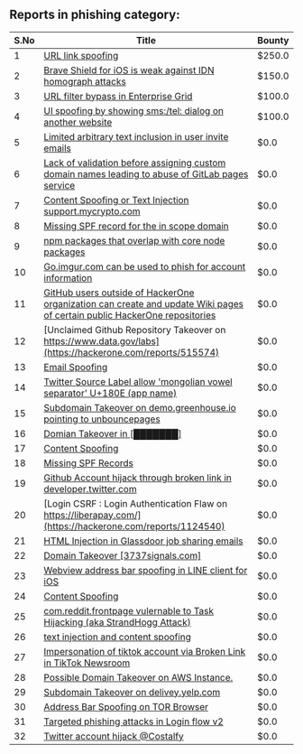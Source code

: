 ## Reports in phishing category:
| S.No | Title | Bounty |
| ---- | ----- | ------ |
| 1 | [URL link spoofing](https://hackerone.com/reports/481472) | $250.0 |
| 2 | [Brave Shield for iOS is weak against IDN homograph attacks](https://hackerone.com/reports/1819329) | $150.0 |
| 3 | [URL filter bypass in Enterprise Grid](https://hackerone.com/reports/500348) | $100.0 |
| 4 | [UI spoofing by showing sms:/tel: dialog on another website](https://hackerone.com/reports/1819652) | $100.0 |
| 5 | [Limited arbitrary text inclusion in user invite emails](https://hackerone.com/reports/278220) | $0.0 |
| 6 | [Lack of validation before assigning custom domain names leading to abuse of GitLab pages service](https://hackerone.com/reports/296907) | $0.0 |
| 7 | [Content Spoofing or Text Injection support.mycrypto.com](https://hackerone.com/reports/325827) | $0.0 |
| 8 | [Missing SPF record for the in scope domain](https://hackerone.com/reports/325734) | $0.0 |
| 9 | [npm packages that overlap with core node packages](https://hackerone.com/reports/333459) | $0.0 |
| 10 | [Go.imgur.com can be used to phish for account information](https://hackerone.com/reports/384101) | $0.0 |
| 11 | [GitHub users outside of HackerOne organization can create and update Wiki pages of certain public HackerOne repositories](https://hackerone.com/reports/459634) | $0.0 |
| 12 | [Unclaimed Github Repository Takeover on https://www.data.gov/labs](https://hackerone.com/reports/515574) | $0.0 |
| 13 | [Email Spoofing](https://hackerone.com/reports/793532) | $0.0 |
| 14 | [Twitter Source Label allow 'mongolian vowel separator' U+180E (app name)](https://hackerone.com/reports/785243) | $0.0 |
| 15 | [Subdomain Takeover on demo.greenhouse.io pointing to unbouncepages](https://hackerone.com/reports/407355) | $0.0 |
| 16 | [Domian Takeover in [███████]](https://hackerone.com/reports/804080) | $0.0 |
| 17 | [Content Spoofing](https://hackerone.com/reports/841630) | $0.0 |
| 18 | [Missing SPF Records](https://hackerone.com/reports/652447) | $0.0 |
| 19 | [ Github Account hijack through broken link in developer.twitter.com](https://hackerone.com/reports/1031321) | $0.0 |
| 20 | [Login CSRF : Login Authentication Flaw on  https://liberapay.com/](https://hackerone.com/reports/1124540) | $0.0 |
| 21 | [HTML Injection in Glassdoor job sharing emails](https://hackerone.com/reports/842050) | $0.0 |
| 22 | [Domain Takeover [3737signals.com]](https://hackerone.com/reports/1253926) | $0.0 |
| 23 | [Webview address bar spoofing in LINE client for iOS](https://hackerone.com/reports/1082991) | $0.0 |
| 24 | [Content Spoofing](https://hackerone.com/reports/1165919) | $0.0 |
| 25 | [com.reddit.frontpage vulernable to Task Hijacking (aka StrandHogg Attack)](https://hackerone.com/reports/1325649) | $0.0 |
| 26 | [text injection and content spoofing](https://hackerone.com/reports/1353200) | $0.0 |
| 27 | [Impersonation of tiktok account via Broken Link in TikTok Newsroom](https://hackerone.com/reports/1504294) | $0.0 |
| 28 | [Possible Domain Takeover on AWS Instance.](https://hackerone.com/reports/1390782) | $0.0 |
| 29 | [Subdomain Takeover on  delivey.yelp.com ](https://hackerone.com/reports/1715538) | $0.0 |
| 30 | [Address Bar Spoofing on TOR Browser](https://hackerone.com/reports/275960) | $0.0 |
| 31 | [Targeted phishing attacks in Login flow v2](https://hackerone.com/reports/1169033) | $0.0 |
| 32 | [ Twitter account hijack @Costalfy](https://hackerone.com/reports/2125346) | $0.0 |